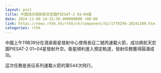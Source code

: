 ```yaml
---
layout: post
title: 中國成功發射航天宏圖PIESAT-2 01~04星
date: 2024-11-09 14:32:50.000000000 +08:00
link: https://news.rthk.hk/rthk/ch/component/k2/1778294-20241109.htm
categories: rthk
---
```


中國上午11時39分在酒泉衛星發射中心使用長征二號丙運載火箭，成功將航天宏圖PIESAT-2 01~04星發射升空，衛星順利進入預定軌道，發射任務獲得圓滿成功。

這次任務是長征系列運載火箭的第544次飛行。
